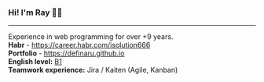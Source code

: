 ### Hi! I'm Ray 👋✨
***

Experience in web programming for over +9 years.
<br />
**Habr** - https://career.habr.com/isolution666
<br />
**Portfolio** - https://definaru.github.io
<br />
**English level:** [B1](https://www.efset.org/ru/cefr/b1/)
<br />
**Teamwork experience:**  Jira / Kaiten (Agile, Kanban) 
